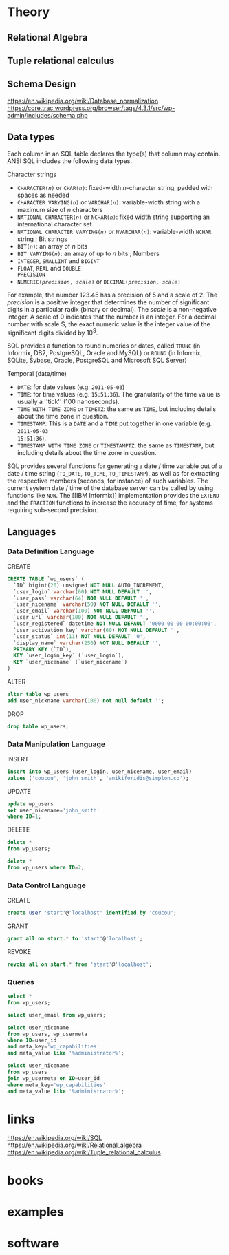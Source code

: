 # Theory

## Relational Algebra

## Tuple relational calculus

## Schema Design

https://en.wikipedia.org/wiki/Database_normalization
https://core.trac.wordpress.org/browser/tags/4.3.1/src/wp-admin/includes/schema.php

## Data types

Each column in an SQL table declares the type(s) that column may contain. ANSI SQL includes the following data types.<ref name="SQL1992" />

Character strings
* <code>CHARACTER(<var>n</var>)</code> or <code>CHAR(<var>n</var>)</code>: fixed-width <var>n</var>-character string, padded with spaces as needed
* <code>CHARACTER VARYING(<var>n</var>)</code> or <code>VARCHAR(<var>n</var>)</code>: variable-width string with a maximum size of <var>n</var> characters
* <code>NATIONAL CHARACTER(<var>n</var>)</code> or <code>NCHAR(<var>n</var>)</code>: fixed width string supporting an international character set
* <code>NATIONAL CHARACTER VARYING(<var>n</var>)</code> or <code>NVARCHAR(<var>n</var>)</code>: variable-width <code>NCHAR</code> string
; Bit strings
* <code>BIT(<var>n</var>)</code>: an array of <var>n</var> bits
* <code>BIT VARYING(<var>n</var>)</code>: an array of up to <var>n</var> bits
; Numbers
* <code>INTEGER</code>, <code>SMALLINT</code> and <code>BIGINT</code>
* <code>FLOAT</code>, <code>REAL</code> and <code>DOUBLE PRECISION</code>
* <code>NUMERIC(<var>precision</var>, <var>scale</var>)</code> or <code>DECIMAL(<var>precision</var>, <var>scale</var>)</code>

For example, the number 123.45 has a precision of 5 and a scale of 2. The <var>precision</var> is a positive integer that determines the number of significant digits in a particular radix (binary or decimal). The <var>scale</var> is a non-negative integer. A scale of 0 indicates that the number is an integer. For a decimal number with scale S, the exact numeric value is the integer value of the significant digits divided by 10<sup>S</sup>.

SQL provides a function to round numerics or dates, called <code>TRUNC</code> (in Informix, DB2, PostgreSQL, Oracle and MySQL) or <code>ROUND</code> (in Informix, SQLite, Sybase, Oracle, PostgreSQL and Microsoft SQL Server)<ref name="Jones 127" />

Temporal (date/time)
* <code>DATE</code>: for date values (e.g. <code>2011-05-03</code>)
* <code>TIME</code>: for time values (e.g. <code>15:51:36</code>). The granularity of the time value is usually a ''tick'' (100 nanoseconds).
* <code>TIME WITH TIME ZONE</code> or <code>TIMETZ</code>: the same as <code>TIME</code>, but including details about the time zone in question.
* <code>TIMESTAMP</code>: This is a <code>DATE</code> and a <code>TIME</code> put together in one variable (e.g. <code>2011-05-03 15:51:36</code>).
* <code>TIMESTAMP WITH TIME ZONE</code> or <code>TIMESTAMPTZ</code>: the same as <code>TIMESTAMP</code>, but including details about the time zone in question.

SQL provides several functions for generating a date / time variable out of a date / time string (<code>TO_DATE</code>, <code>TO_TIME</code>, <code>TO_TIMESTAMP</code>), as well as for extracting the respective members (seconds, for instance) of such variables. The current system date / time of the database server can be called by using functions like <code>NOW</code>. The [[IBM Informix]] implementation provides the <code>EXTEND</code> and the <code>FRACTION</code> functions to increase the accuracy of time, for systems requiring sub-second precision.<ref name="sqlr150" />



## Languages

### Data Definition Language 

CREATE

```sql
CREATE TABLE `wp_users` (
  `ID` bigint(20) unsigned NOT NULL AUTO_INCREMENT,
  `user_login` varchar(60) NOT NULL DEFAULT '',
  `user_pass` varchar(64) NOT NULL DEFAULT '',
  `user_nicename` varchar(50) NOT NULL DEFAULT '',
  `user_email` varchar(100) NOT NULL DEFAULT '',
  `user_url` varchar(100) NOT NULL DEFAULT '',
  `user_registered` datetime NOT NULL DEFAULT '0000-00-00 00:00:00',
  `user_activation_key` varchar(60) NOT NULL DEFAULT '',
  `user_status` int(11) NOT NULL DEFAULT '0',
  `display_name` varchar(250) NOT NULL DEFAULT '',
  PRIMARY KEY (`ID`),
  KEY `user_login_key` (`user_login`),
  KEY `user_nicename` (`user_nicename`)
)
```


ALTER

```sql
alter table wp_users 
add user_nickname varchar(100) not null default '';
```

DROP


```sql
drop table wp_users;
```


### Data Manipulation Language

INSERT

```sql
insert into wp_users (user_login, user_nicename, user_email)
values ('coucou', 'john_smith', 'anikiforidis@simplon.co');
```


UPDATE

```sql
update wp_users 
set user_nicename='john_smith'
where ID=1;
```

DELETE

```sql
delete * 
from wp_users;
```

```sql
delete * 
from wp_users where ID=2;
```

### Data Control Language

CREATE

```sql
create user 'start'@'localhost' identified by 'coucou';
```

GRANT

```sql
grant all on start.* to 'start'@'localhost';
```

REVOKE

```sql
revoke all on start.* from 'start'@'localhost';
```

### Queries

```sql
select * 
from wp_users;
```

```sql
select user_email from wp_users;
```

```sql
select user_nicename 
from wp_users, wp_usermeta 
where ID=user_id 
and meta_key='wp_capabilities' 
and meta_value like '%administrator%';
```

```sql
select user_nicename 
from wp_users 
join wp_usermeta on ID=user_id 
where meta_key='wp_capabilities' 
and meta_value like '%administrator%';
```

# links

https://en.wikipedia.org/wiki/SQL
https://en.wikipedia.org/wiki/Relational_algebra
https://en.wikipedia.org/wiki/Tuple_relational_calculus


# books


# examples


# software
